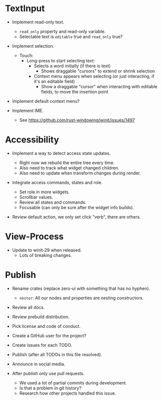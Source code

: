 # TextInput

* Implement read-only text.
    - `read_only` property and read-only variable.
    - Selectable text is `editable` true and `read_only` true?
* Implement selection.
    - Touch:
        - Long-press to start selecting text:
            - Selects a word initially (if there is text)
                - Shows draggable "cursors" to extend or shrink selection
            - Context menu appears when selecting (or just interacting, if it's an editable field)
                - Show a draggable "cursor" when interacting with editable fields, to move the insertion point
* Implement default context menu?

* Implement IME.
    - See https://github.com/rust-windowing/winit/issues/1497

# Accessibility

* Implement a way to detect access state updates.
    - Right now we rebuild the entire tree every time.
    - Also need to track what widget changed children.
    - Also need to update when transform changes during render.

* Integrate access commands, states and role.
    - Set role in more widgets.
    - Scrollbar values.
    - Review all states and commands.
    - Focusable (can only be sure after the widget info builds).

* Review default action, we only set click "verb", there are others.

# View-Process

* Update to winit-29 when released.
    - Lots of breaking changes.

# Publish

* Rename crates (replace zero-ui with something that has no hyphen).
    - `nestor`: All our nodes and properties are nesting constructors.
* Review all docs.
* Review prebuild distribution.
* Pick license and code of conduct.
* Create a GitHub user for the project?
* Create issues for each TODO.

* Publish (after all TODOs in this file resolved).
* Announce in social media.

* After publish only use pull requests.
    - We used a lot of partial commits during development.
    - Is that a problem in git history?
    - Research how other projects handled this issue.